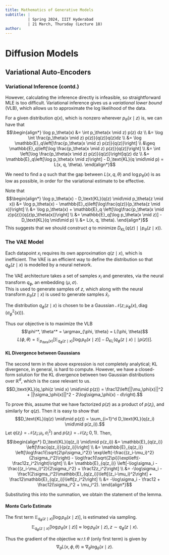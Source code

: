 ```yaml
---
title: Mathematics of Generative Models
subtitle: |
          | Spring 2024, IIIT Hyderabad
          | 21 March, Thursday (Lecture 18)
author:
---
```


# Diffusion Models
## Variational Auto-Encoders
### Variational Inference (contd.)
However, calculating the inference directly is infeasible, so straightforward MLE is too difficult. Variational inference gives us a *variational lower bound* (VLB), which allows us to approximate the log likelihood of the data.

For a given distribution $q(x)$, which is nonzero wherever $p_\theta(x \mid z)$ is, we can have that
$$\begin{align*}
\log p_\theta(x) &= \int p_\theta(x \mid z) p(z) dz \\
&= \log \int \frac{p_\theta(x \mid z) p(z)}{q(z)}q(z)dz \\
&= \log \mathbb{E}_q\left[\frac{p_\theta(x \mid z) p(z)}{q(z)}\right] \\
&\geq \mathbb{E}_q\left[\log \frac{p_\theta(x \mid z) p(z)}{q(z)}\right] \\
&= \int \left[\log \frac{p_\theta(x \mid z) p(z)}{q(z)}\right]q(z) dz \\
&= \mathbb{E}_q\left[\log p_\theta(x \mid z)\right] - D_\text{KL}(q \mid\mid p) = L(x, q, \theta).
\end{align*}$$

We need to find a $q$ such that the gap between $L(x, q, \theta)$ and $\log p_\theta(x)$ is as low as possible, in order for the variational estimate to be effective.

Note that
$$\begin{align*}
\log p_\theta(x) - D_\text{KL}(q(z) \mid\mid p_\theta(z \mid x)) &= \log p_\theta(x) - \mathbb{E}_q\left[\log\frac{q(z)}{p_\theta(z \mid x)}\right] \\
&= \log p_\theta(x) + \mathbb{E}_q \left[\log\frac{p_\theta(x \mid z)p(z)}{q(z)p_\theta(x)}\right] \\
&= \mathbb{E}_q[\log p_\theta(x \mid z)] - D_\text{KL}(q \mid\mid p) \\
&= L(x, q, \theta).
\end{align*}$$
This suggests that we should construct $q$ to minimize $D_\text{KL}(q(z) \mid\mid p_\theta(z \mid x))$.

### The VAE Model
Each datapoint $x_i$ requires its own approximation $q(z \mid x)$, which is inefficient. The VAE is an efficient way to define the distribution so that $q_\phi(z \mid x)$ is modelled by a neural network.

The VAE architecture takes a set of samples $x_i$ and generates, via the neural transform $q_\phi$, an embedding $\langle \mu, \sigma \rangle$.  
This is used to generate samples of $z$, which along with the neural transform $p_\theta(z \mid x)$ is used to generate samples $\hat{x}_i$.

The distribution $q_\phi(z \mid x)$ is chosen to be a Gaussian $\mathcal{N}(z; \mu_\phi(x), \operatorname{diag}(\sigma_\phi^2(x)))$.

Thus our objective is to maximize the VLB
$$\phi^*, \theta^* = \argmax_{\phi, \theta} = L(\phi, \theta)$$
$$L(\phi, \theta) = \mathbb{E}_{p_\text{data}(x)}\left[\mathbb{E}_{q_\phi(z \mid x)}[\log p_\theta(x \mid z)] - D_\text{KL}(q_\phi(z \mid x) \mid\mid p(z))\right].$$

#### KL Divergence between Gaussians
The second term in the above expression is not completely analytical; KL divergence, in general, is hard to compute. However, we have a closed-form solution for the KL divergence between two Gaussian distributions over $\mathbb{R}^d$, which is the case relevant to us.
$$D_\text{KL}(q_\phi(z \mid x) \mid\mid p(z)) = \frac12\left(||\mu_\phi(x)||^2 + ||\sigma_\phi(x)||^2 - 2\log\sigma_\phi(x) - d\right).$$

To prove this, assume that we have factorized $p(z)$ as a product of $p(z_i)$, and similarly for $q(z)$. Then it is easy to show that
$$D_\text{KL}(q(z) \mid\mid p(z)) = \sum_{i=1}^d D_\text{KL}(q(z_i) \mid\mid p(z_i)).$$
Let $q(z_i) = \mathcal{N}(z_i; \mu_i, \sigma_i^2)$ and $p(z_i) = \mathcal{N}(z_i; 0, 1)$. Then,
$$\begin{align*}
D_\text{KL}(q(z_i) \mid\mid p(z_i)) &= \mathbb{E}_{q(z_i)} \left[\frac{q(z_i)}{p(z_i)}\right] \\
&= \mathbb{E}_{q(z_i)} \left[\log\frac1{\sqrt{2\pi\sigma_i^2}} \exp\left(-\frac{(z_i-\mu_i)^2}{2\sigma_i^2}\right) - \log\frac1{\sqrt{2\pi}}\exp\left(-\frac12z_i^2\right)\right] \\
&= \mathbb{E}_{q(z_i)} \left[-\log\sigma_i - \frac{(z_i-\mu_i)^2}{2\sigma_i^2} + \frac12z_i^2\right] \\
&= -\log\sigma_i - \frac1{2\sigma_i^2}\mathbb{E}_{q(z_i)}\left[(z_i-\mu_i)^2\right] + \frac12\mathbb{E}_{q(z_i)}\left[z_i^2\right] \\
&= -\log\sigma_i - \frac12 + \frac12(\sigma_i^2 + \mu_i^2).
\end{align*}$$

Substituting this into the summation, we obtain the statement of the lemma.

#### Monte Carlo Estimate
The first term $\mathbb{E}_{q_\phi(z \mid x)}[\log p_\theta(x \mid z)]$, is estimated via sampling.
$$\mathbb{E}_{q_\phi(z \mid x)}[\log p_\theta(x \mid z)] \approx \log p_\theta(x \mid z), z \sim q_\phi(z \mid x).$$

Thus the gradient of the objective w.r.t $\theta$ (only first term) is given by
$$\nabla_\theta L(x, \phi, \theta) \approx \nabla_\theta \log_\theta(x \mid z).$$